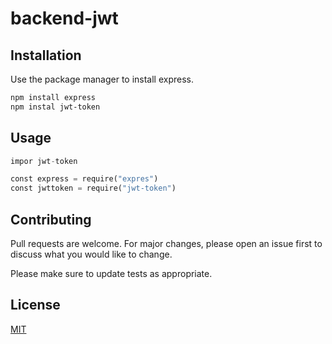 # backend-jwt

## Installation

Use the package manager to install express.

```bash
npm install express
npm instal jwt-token
```

## Usage

```python
impor jwt-token

const express = require("expres")
const jwttoken = require("jwt-token")
```

## Contributing
Pull requests are welcome. For major changes, please open an issue first to discuss what you would like to change.

Please make sure to update tests as appropriate.

## License
[MIT](https://choosealicense.com/licenses/mit/)
